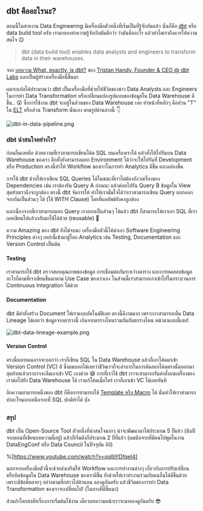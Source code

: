 ## dbt คืออะไรนะ?

ตอนนี้ในสายงาน Data Engineering มีเครื่องมือตัวหนึ่งที่เริ่มเป็นที่รู้จักกันแล้ว นั่นก็คือ [dbt](https://www.getdbt.com/) หรือ data build tool ครับ เรามาลองทำความรู้จักกับมันดีกว่า ว่ามันคืออะไร แล้วทำไมเราถึงควรให้ความสนใจ 😉

> dbt (data build tool) enables data analysts and engineers to transform data in their warehouses. 

จาก [บทความ What, exactly, is dbt?](https://blog.getdbt.com/what-exactly-is-dbt/)  ของ  [Tristan Handy, Founder & CEO @ dbt Labs](https://twitter.com/jthandy)  และเป็นผู้สร้างเครื่องมือนี้ขึ้นมา

ผมจะแปลได้ประมาณว่า dbt เป็นเครื่องมือที่ช่วยให้ชีวิตของชาว Data Analysts และ Engineers ในการทำ Data Transformation หรือเปลี่ยนแปลงรูปแบบของข้อมูลใน Data Warehouse ดีขึ้น.. 😲 ซึ่งการใช้งาน dbt จะอยู่ในส่วนของ Data Warehouse เลย ทำหน้าที่หลักๆ คือส่วน "T" ใน  [ELT](https://www.talend.com/resources/what-is-elt/) หรือส่วน Transform นั่นเอง ตามรูปด้านล่างนี้ 👇

![dbt-in-data-pipeline.png](https://cdn.hashnode.com/res/hashnode/image/upload/v1626444896574/zxYdg5kAS.png)

### dbt น่าสนใจอย่างไร?

ก่อนอื่นเลยคือ ด้วยความที่เราสามารถเขียนโค้ด SQL บนเครื่องเราได้ แล้วสั่งให้ไปรันบน Data Warehouse ของเรา อีกทั้งยังสามารถแยก Environment ได้ว่าจะให้ไปรันที่ Development หรือ Production ตรงนี้ทำให้ Workflow ของเราในการทำ Analytics ดีขึ้น และคล่องขึ้น

การใช้ dbt ช่วยให้เราเขียน SQL Queries ได้ในขณะที่เราไม่ต้องกังวลเรื่องของ Dependencies เช่น เราต้องรัน Query A ก่อนนะ แล้วค่อยไปรัน Query B ข้อมูลใน View สุดท้ายเราถึงจะถูกต้อง ตรงนี้ dbt จัดการให้ ทำให้เรามั่นใจได้ว่าเราสามารถเขียน Query แยกออกจากกันเป็นส่วนๆ ได้ (ใช้ WITH Clause) โดยที่ผลลัพธ์ยังคงถูกต้อง

และเนื่องจากที่เราสามารถแยก Query เราออกเป็นส่วนๆ ได้แล้ว dbt ก็สามารถให้เราเอา SQL ที่เราเคยเขียนไปแล้วกลับมาใช้ได้ด้วย (reusable) 🤩

ความ Amazing ของ dbt ยังไม่จบนะ เครื่องมือตัวนี้ได้นำเอา Software Engineering Principles ต่างๆ เหล่านี้เข้ามาสู่โลก Analytics เช่น Testing, Documentation และ Version Control เป็นต้น

#### Testing

เราสามารถใช้ dbt ตรวจสอบคุณภาพของข้อมูล การเชื่อมต่อกันระหว่างตาราง และการทดสอบข้อมูลอะไรก็ตามที่เราเขียนขึ้นมาตาม Use Case ของเราเอง ในส่วนนี้เราสามารถเอาเข้าไปในกระบวนการ Continuous Integration ได้ด้วย

#### Documentation

dbt มีคำสั่งสร้าง Document ให้เราแบบอัตโนมัติเลย ตรงนี้ดีงามมาก เพราะเราสามารถเห็น Data Lineage ได้เลยว่า ข้อมูลจากตารางนี้ เกิดจากตารางไหนรวมกันกับตารางไหน หน้าตาแบบนี้เลย!

![dbt-data-lineage-example.png](https://cdn.hashnode.com/res/hashnode/image/upload/v1626447125429/uOqOT7wqig.png)

#### Version Control

ตรงนี้หลายคนอาจจะบอกว่า เราก็เขียน SQL ใน Data Warehouse แล้วก็เอาโค้ดมาเข้า Version Control (VC) สิ ซึ่งผมบอกได้เลยว่าชีวิตเราก็จะลำบากในการคัดลอกโค้ดตรงนั้นออกมา สุดท้ายแล้วเราอาจจะลืมเอาเข้า VC เองด้วย 😅 การที่เราใช้ dbt เราจะสามารถรันคำสั่งบนเครื่องของเราต่อไปยัง Data Warehouse ได้ เราแก้โค้ดเมื่อไหร่ เราก็เอาเข้า VC ได้เลยทันที

อีกความสามารถหนึ่งของ dbt ก็คือการสามารถใช้  [Template หรือ Macro](https://docs.getdbt.com/docs/building-a-dbt-project/jinja-macros)  ได้ นั่นทำให้เราสามารถทำอะไรนอกเหนือจากที่ SQL ปกติทำได้ 👍

### สรุป

dbt เป็น Open-Source Tool ตัวหนึ่งที่น่าสนใจมากๆ น่าจะพัฒนามาได้ประมาณ 5 ปีแล้ว (นับปีจากตอนที่เขียนบทความนี้อยู่) แล้วก็เริ่มดังก็ประมาณ 2 ปีที่แล้ว (ผมนับจากที่มีคนไปพูดในงาน DataEngConf หรือ Data Council ในปัจจุบัน อิอิ)

%[https://www.youtube.com/watch?v=qqlbYDfqeI4]

นอกจากเครื่องมือตัวนี้จะช่วยส่งเสริมให้ Workflow และการทำงานต่างๆ เกี่ยวกับการปรับเปลี่ยน หรือบิดข้อมูลใน Data Warehouse ของเราดีขึ้น ยังช่วยให้เราทำงานร่วมกับคนอื่นได้ดีขึ้นด้วย เพราะมีข้อดีหลายๆ อย่างตามที่กล่าวไปด้านบน ลองดูกันครับ แล้วชีวิตของการทำ Data Transformation ของเราจะเปลี่ยนไป! (ในทางที่ดีขึ้นนะ)

ส่วนถ้าใครสงสัยเรื่องการเริ่มต้นใช้งาน เดี๋ยวบทความหน้าเราจะมาลองดูกันครับ 😎